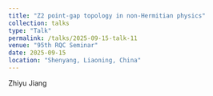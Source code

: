 ```yaml
---
title: "Z2 point-gap topology in non-Hermitian physics"
collection: talks
type: "Talk"
permalink: /talks/2025-09-15-talk-11
venue: "95th RQC Seminar"
date: 2025-09-15
location: "Shenyang, Liaoning, China"
---
```

Zhiyu Jiang  

